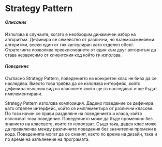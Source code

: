 # Strategy Pattern

##### Описание

Използва в случаите, когато е необходим динамичен избор на алгоритъм. Дефинира се семейство от различни, но взаемозаменяеми алгоритми, всеки един от тях капсулиран като отделен обект. Стратегията позволява превключването от един към друг алгоритъм да става независимо от клиентския код който ги използва.

##### Поведение

Съгласно Strategy Pattern, поведението на конкретен клас не бива да се наследява. Вместо това трябва да се използва интерфейс, който дефинира външния вид на класовете които ще го наследяват и ще бъдат имплементирани.

Strategy Pattern използва композиция. Дадено поведение се дефинира като отделен интерфейс, който се имплементира от различни класове. По този начин се прави разделяне на поведението и класа, който използват това поведение. Поведението може да бъде променяно без знанието на класовете, които го използват. Също така, даден клас може да превключва между различните поведения без значителни промени в кода. Поведенията могат да се сменят, както по време на дизайн, така и по време на изпълнение на програмата.